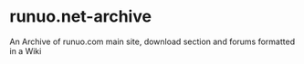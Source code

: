 # runuo.net-archive
An Archive of runuo.com main site, download section and forums formatted in a Wiki
